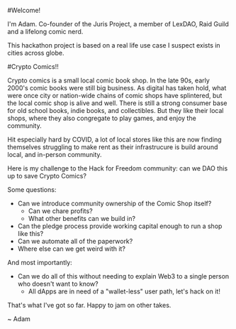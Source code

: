 #Welcome!

I'm Adam. Co-founder of the Juris Project, a member of LexDAO, Raid Guild and a lifelong comic nerd.

This hackathon project is based on a real life use case I suspect exists in cities across globe.

#Crypto Comics!!

Crypto comics is a small local comic book shop. In the late 90s, early 2000's comic books were still big business. As digital has taken hold, what were once city or nation-wide chains of comic shops have splintered, but the local comic shop is alive and well. There is still a strong consumer base for old school books, indie books, and collectibles. But they like their local shops, where they also congregate to play games, and enjoy the community.

Hit especially hard by COVID, a lot of local stores like this are now finding themselves struggling to make rent as their infrastrucure is build around local, and in-person community.

Here is my challenge to the Hack for Freedom community: can we DAO this up to save Crypto Comics?

Some questions:
- Can we introduce community ownership of the Comic Shop itself?
    - Can we chare profits?
    - What other benefits can we build in?
- Can the pledge process provide working capital enough to run a shop like this?
- Can we automate all of the paperwork?
- Where else can we get weird with it?

And most importantly:
- Can we do all of this without needing to explain Web3 to a single person who doesn't want to know?
    - All dApps are in need of a "wallet-less" user path, let's hack on it!

That's what I've got so far. Happy to jam on other takes.

~ Adam


